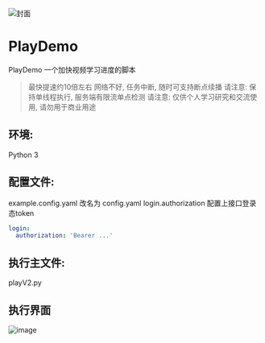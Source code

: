 ![封面](https://p3-zeus.byteimg.com/img/tos-cn-i-tv0gyzr5fi/70896862d07542c5ab0e9f702eca1e63~tplv-tv0gyzr5fi-image.image)

# PlayDemo
PlayDemo 一个加快视频学习进度的脚本
> 最快提速约10倍左右
> 网络不好, 任务中断, 随时可支持断点续播
> 请注意: 保持单线程执行, 服务端有限流单点检测
> 请注意: 仅供个人学习研究和交流使用, 请勿用于商业用途

## 环境: 
Python 3

## 配置文件:
example.config.yaml 改名为 config.yaml
login.authorization 配置上接口登录态token

```yaml
login:
  authorization: 'Bearer ...'

```

## 执行主文件:
playV2.py

## 执行界面
![image](https://user-images.githubusercontent.com/5201240/202123961-3d98ec71-3225-4ee2-bf1e-d9af3830bcc1.png)
